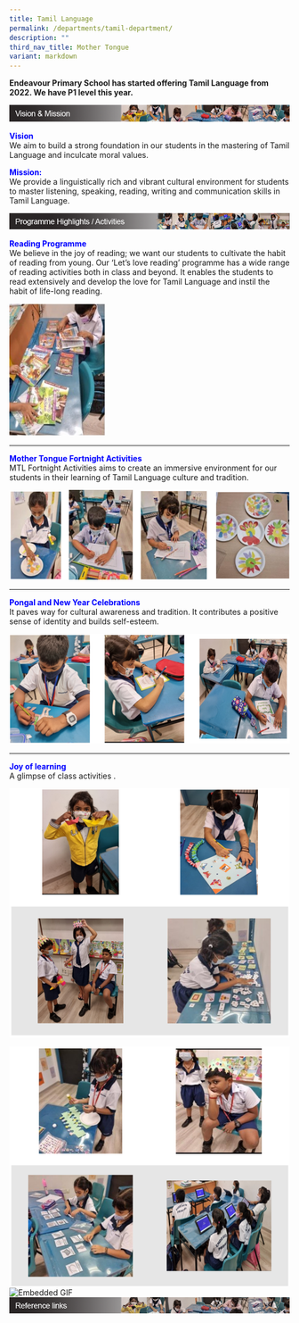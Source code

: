 ```yaml
---
title: Tamil Language
permalink: /departments/tamil-department/
description: ""
third_nav_title: Mother Tongue
variant: markdown
---
```

**Endeavour Primary School has started offering Tamil Language from 2022. We have P1 level this year.**

![](/images/tamil_vision.png)

<strong style="color: blue;">Vision</strong>
<br> We aim to build a strong foundation in our students in the mastering of Tamil Language and inculcate moral values.


<strong style="color: blue;">Mission:</strong>
<br> We provide a linguistically rich and vibrant cultural environment for students to master listening, speaking, reading, writing and communication skills in Tamil Language.

![](/images/tamil_programme_highlights.png)


<strong style="color: blue;">Reading Programme</strong>
<br>
We believe in the joy of reading; we want our students to cultivate the habit of reading from young. Our ‘Let’s love reading’ programme has a wide range of reading activities both in class and beyond. It enables the students to read extensively and develop the love for Tamil Language and instil the habit of life-long reading.

<img src="/images/Reading-Programme_F.jpg" style="width:35%">

---


<strong style="color: blue;">Mother Tongue Fortnight Activities</strong>
<br>
MTL Fortnight Activities aims to create an immersive environment for our students in their learning of Tamil Language culture and tradition.

![Tamil Fortnight Activities](/images/TL%20Fortnight%20Activities.png)

---
<strong style="color: blue;">Pongal and New Year Celebrations</strong>
<br>It paves way for cultural awareness and tradition. It&nbsp;contributes a positive sense of identity and builds self-esteem.

![Pongal and new year celebrations](/images/Pongal%20and%20new%20year%20celebrations.png)

---
<strong style="color: blue;">Joy of learning</strong>
<br>
A glimpse of class activities .

![joy of learning](/images/joy%20of%20learning_1.png)

![joy of learning](/images/joy%20of%20learning_2.png)<br>
<img style="width: 200px;" alt="Embedded GIF" src="https://drive.google.com/uc?export=download&amp;id=1nADRaD-h3rtCm2VRfJSSsybOwVgYp8i9">
![](/images/tamil_links.png)